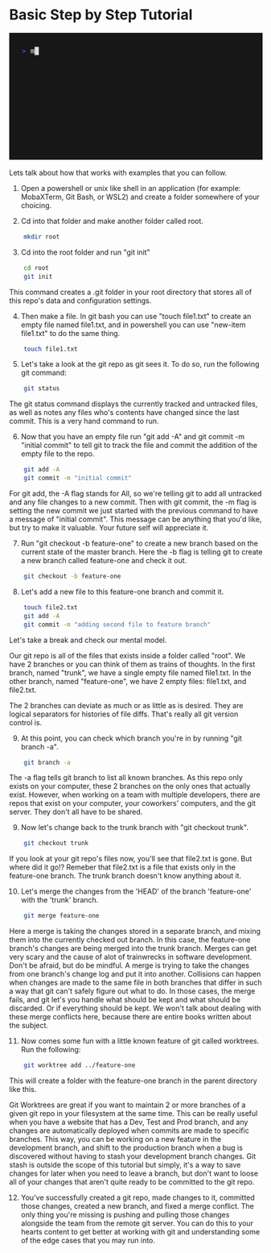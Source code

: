 # Basic Step by Step Tutorial


![git tutorial](/assets/gifs/git_tutorial.gif)


Lets talk about how that works with examples that you can follow.

1. Open a powershell or unix like shell in an application (for example: MobaXTerm, Git Bash, or WSL2) and create a folder somewhere of your choicing.

2. Cd into that folder and make another folder called root.

```bash
	mkdir root
```

3. Cd into the root folder and run "git init"

```bash
	cd root
	git init
```

This command creates a .git folder in your root directory that stores all of this repo's data and configuration settings.

4. Then make a file.  In git bash you can use "touch file1.txt" to create an empty file named file1.txt, and in powershell you can use "new-item file1.txt" to do the same thing.

```bash
	touch file1.txt
```

5. Let's take a look at the git repo as git sees it.  To do so, run the following git command:

```bash
	git status
```

The git status command displays the currently tracked and untracked files, as well as notes any files who's contents have changed since the last commit.  This is a very hand command to run.

6. Now that you have an empty file run "git add -A" and git commit -m "initial commit" to tell git to track the file and commit the addition of the empty file to the repo.

```bash
	git add -A
	git commit -m "initial commit"
```

For git add, the -A flag stands for All, so we're telling git to add all untracked and any file changes to a new commit.  Then with git commit, the -m flag is setting the new commit we just started with the previous command to have a message of "initial commit".  This message can be anything that you'd like, but try to make it valuable.  Your future self will appreciate it.

7. Run "git checkout -b feature-one" to create a new branch based on the current state of the master branch.  Here the -b flag is telling git to create a new branch called feature-one and check it out.

```bash
	git checkout -b feature-one
```

8. Let's add a new file to this feature-one branch and commit it.

```bash
	touch file2.txt
	git add -A
	git commit -m "adding second file to feature branch"
```

Let's take a break and check our mental model.

Our git repo is all of the files that exists inside a folder called "root".
We have 2 branches or you can think of them as trains of thoughts.
In the first branch, named "trunk", we have a single empty file named file1.txt.
In the other branch, named "feature-one", we have 2 empty files: file1.txt, and file2.txt.

The 2 branches can deviate as much or as little as is desired.
They are logical separators for histories of file diffs.
That's really all git version control is.

9. At this point, you can check which branch you're in by running "git branch -a".

```bash
	git branch -a
```

The -a flag tells git branch to list all known branches.
As this repo only exists on your computer, these 2 branches on the only ones that actually exist.
However, when working on a team with multiple developers, there are repos that exist on your computer, your coworkers' computers, and the git server.
They don't all have to be shared.

9. Now let's change back to the trunk branch with "git checkout trunk".

```bash
	git checkout trunk
```

If you look at your git repo's files now, you'll see that file2.txt is gone.
But where did it go!?
Remeber that file2.txt is a file that exists only in the feature-one branch.
The trunk branch doesn't know anything about it.

10. Let's merge the changes from the 'HEAD' of the branch 'feature-one' with the 'trunk' branch.

```bash
	git merge feature-one
```

Here a merge is taking the changes stored in a separate branch, and mixing them into the currently checked out branch.
In this case, the feature-one branch's changes are being merged into the trunk branch.
Merges can get very scary and the cause of alot of trainwrecks in software development.
Don't be afraid, but do be mindful.
A merge is trying to take the changes from one branch's change log and put it into another.
Collisions can happen when changes are made to the same file in both branches that differ in such a way that git can't safely figure out what to do.
In those cases, the merge fails, and git let's you handle what should be kept and what should be discarded.
Or if everything should be kept.
We won't talk about dealing with these merge conflicts here, because there are entire books written about the subject.

11. Now comes some fun with a little known feature of git called worktrees.  Run the following:

```bash
	git worktree add ../feature-one
```

This will create a folder with the feature-one branch in the parent directory like this.


Git Worktrees are great if you want to maintain 2 or more branches of a given git repo in your filesystem at the same time.
This can be really useful when you have a website that has a Dev, Test and Prod branch, and any changes are automatically deployed when commits are made to specific branches.
This way, you can be working on a new feature in the development branch, and shift to the production branch when a bug is discovered without having to stash your development branch changes.
Git stash is outside the scope of this tutorial but simply, it's a way to save changes for later when you need to leave a branch, but don't want to loose all of your changes that aren't quite ready to be committed to the git repo.

12. You've successfully created a git repo, made changes to it, committed those changes, created a new branch, and fixed a merge conflict.  The only thing you're missing is pushing and pulling those changes alongside the team from the remote git server.  You can do this to your hearts content to get better at working with git and understanding some of the edge cases that you may run into.

